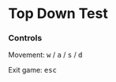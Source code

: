 # Top Down Test

### Controls

Movement: <kbd>w</kbd> / <kbd>a</kbd> / <kbd>s</kbd> / <kbd>d</kbd>

Exit game: <kbd>esc</kbd>

